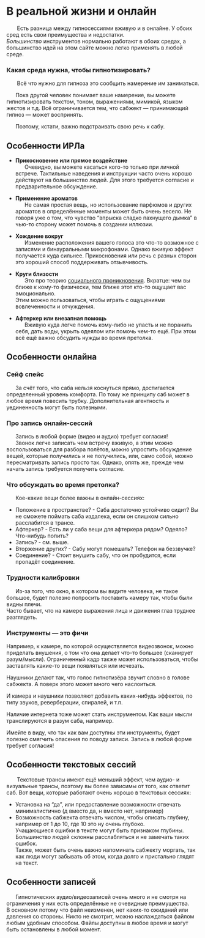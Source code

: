 # **В реальной жизни и онлайн**

&nbsp; &nbsp;&nbsp; &nbsp; Есть разница между гипносессиями вживую и в онлайне. У обоих сред есть свои преимущества и недостатки.    
*Большинство* инструментов нормально работают в обоих средах, а большинство идей на этом сайте можно легко применять в любой среде.

### **Какая среда нужна, чтобы гипнотизировать?**

&nbsp; &nbsp; &nbsp; &nbsp;Всё что нужно для гипноза это сообщить намерение им заниматься.

&nbsp; &nbsp;&nbsp; &nbsp;Пока другой человек понимает ваше намерение, вы можете гипнотизировать текстом, тоном, выражениями, мимикой, языком жестов и т.д. Всё ограничивается тем, что сабжект — принимающий гипноз — может воспринять.

&nbsp; &nbsp;&nbsp; &nbsp;Поэтому, кстати, важно подстраивать свою речь к сабу.

## **Особенности ИРЛа**

* **Прикосновение или прямое воздействие**    
&nbsp; &nbsp;&nbsp; &nbsp;Очевидно, вы можете касаться кого-то только при личной встрече. Тактильные наведения и инструкции часто очень хорошо действуют на большинство людей. Для этого требуется согласие и предварительное обсуждение.

* **Применение ароматов**    
&nbsp; &nbsp;&nbsp; &nbsp;Не самая простая вещь, но использование парфюмов и других ароматов в определённые моменты может быть очень весело. Не говоря уже о том, что чувство “впрыска сладко пахнущего дымка” в чью-то сторону может помочь в создании иллюзии.

* **Хождение вокруг**    
&nbsp; &nbsp;&nbsp; &nbsp;Изменение расположения вашего голоса это что-то возможное с записями и бинауральными микрофонами. Однако вживую эффект получается куда сильнее. Прикосновения или речь с разных сторон это хороший способ поддерживать отзывчивость.

* **Круги близости**    
&nbsp; &nbsp;&nbsp; &nbsp;Это про теорию [социального проникновения](https://ru.ruwiki.ru/wiki/Теория_социального_проникновения). Вкратце: чем вы ближе к кому-то физически, тем ближе этот кто-то ощущает вас эмоционально.      
Этим можно пользоваться, чтобы играть с ощущениями вовлеченности и отчуждения.
  
* **Афтеркер или внезапная помощь**    
&nbsp; &nbsp;&nbsp; &nbsp;Вживую куда легче помочь кому-либо не упасть и не поранить себя, дать воды, укрыть одеялом или помочь чем-то ещё. При этом всё ещё важно обсудить нужды во время претолка.

## **Особенности онлайна**

### **Сейф спейс**
&nbsp; &nbsp;&nbsp; &nbsp;За счёт того, что саба нельзя коснуться прямо, достигается определенный уровень комфорта. По тому же принципу саб может в любое время повесить трубку. Дополнительная агентность и уединенность могут быть полезными.

### **Про запись онлайн-сессий**
&nbsp; &nbsp;&nbsp; &nbsp;Запись в любой форме (видео и аудио) требует согласия!    
&nbsp; &nbsp;&nbsp; &nbsp;Звонок легче записать чем встречу вживую, а этим можно воспользоваться для разбора полётов, можно упростить обсуждение вещей, которые получились и не получились, или, само собой, можно пересматривать запись просто так. Однако, опять же, прежде чем начать запись требуется получить согласие.    

### **Что обсуждать во время претолка?**
&nbsp; &nbsp;&nbsp; &nbsp;Кое-какие вещи более важны в онлайн-сессиях:
* Положение в пространстве? - Саба достаточно устойчиво сидит? Вы не сможете поймать саба издалека, если он слишком сильно расслабится в трансе.    
* Афтеркер? - Есть ли у саба вещи для афтеркера рядом? Одеяло? Что-нибудь попить?    
* Запись? - см. выше.    
* Вторжение других? - Сабу могут помешать? Телефон на беззвучке?    
* Соединение? - Стоит внушить сабу, что он пробудится, если пропадёт соединение.    

### **Трудности калибровки**
&nbsp; &nbsp;&nbsp; &nbsp;Из-за того, что окно, в котором вы видите человека, не такое большое, будет полезно попросить поставить камеру так, чтобы были видны плечи.    
Часто бывает, что на камере выражения лица и движения глаз труднее разглядеть.    

### **Инструменты — это фичи**
Например, к камере, по которой осуществляется видеозвонок, можно приделать внушения, о том что она делает что-то большее (сканирует разум/мысли). Ограниченный кадр также может использоваться, чтобы заставлять какие-то вещи появляться или исчезать.    

Наушники делают так, что голос гипнотизёра звучит словно в голове сабжекта. А поверх этого может много чего наслоиться.

И камера и наушники позволяют добавить каких-нибудь эффектов, по типу звуков, реверберации, спиралей, и т.п.

Наличие интернета тоже может стать инструментом. Как ваши мысли транслируются в разум саба, например.

Имейте в виду, что так как вам доступны эти инструменты, будет полезно смягчить опасения по поводу записи. Запись в любой форме требует согласия!

## **Особенности текстовых сессий**
&nbsp; &nbsp;&nbsp; &nbsp; Текстовые трансы имеют ещё меньший эффект, чем аудио- и визуальные трансы, поэтому вы более зависимы от того, как ответит саб. Вот вещи, которые работают очень хорошо в текстовых сессиях:    
* Установка на “да”, или предоставление возможности отвечать минималистично (д вместо да, н вместо нет, например)    
* Возможность сабжекта отвечать числом, чтобы описать глубину, например от 1 до 10, где 10 это ну очень глубоко.    
Учащающиеся ошибки в тексте могут быть признаком глубины. Большинство людей склонны расслабляться и не замечать таких ошибок.    
Также, может быть очень важно напоминать сабжекту моргать, так как люди могут забывать об этом, когда долго и пристально глядят на текст.

## **Особенности записей**

&nbsp; &nbsp;&nbsp; &nbsp;Гипнотических аудио/видеозаписей очень много и не смотря на ограничения у них есть определённые не очевидные преимущества.        
В основном потому что файл неизменен, нет каких-то ожиданий или давления со стороны. Никто не смотрит, можно наслаждаться файлом любым удобным способом. Файлы доступны в любое время и могут быть остановлены в любой момент.
